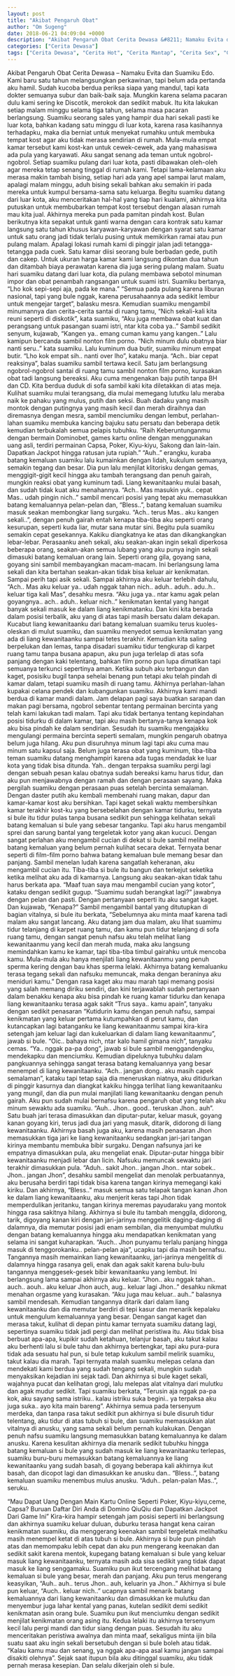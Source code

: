 ```yaml
---
layout: post
title: "Akibat Pengaruh Obat"
author: "Om Sugeng"
date: 2018-06-21 04:09:04 +0000
description: "Akibat Pengaruh Obat Cerita Dewasa &#8211; Namaku Evita dan Suamiku Edo. Kami baru satu tahun melangsungkan perkawinan, tapi belum ada pertanda aku hamil. Sudah kucoba berdua periksa siapa yang mandu..."
categories: ["Cerita Dewasa"]
tags: ["Cerita Dewasa", "Cerita Hot", "Cerita Mantap", "Cerita Sex", "Cinta Hanya Nafsu", "Cinta Terlarang"]
---
```



Akibat Pengaruh Obat
Cerita Dewasa &#8211; Namaku Evita dan Suamiku Edo. Kami baru satu tahun melangsungkan perkawinan, tapi belum ada pertanda aku hamil. Sudah kucoba berdua periksa siapa yang mandul, tapi kata dokter semuanya subur dan baik-baik saja. Mungkin karena selama pacaran dulu kami sering ke Discotik, merokok dan sedikit mabuk. Itu kita lakukan setiap malam minggu selama tiga tahun, selama masa pacaran berlangsung.
Suamiku seorang sales yang hampir dua hari sekali pasti ke luar kota, bahkan kadang satu minggu di luar kota, karena rasa kasihannya terhadapku, maka dia berniat untuk menyekat rumahku untuk membuka tempat kost agar aku tidak merasa sendirian di rumah.
Mula-mula empat kamar tersebut kami kost-kan untuk cewek-cewek, ada yang mahasiswa ada pula yang karyawati. Aku sangat senang ada teman untuk ngobrol-ngobrol. Setiap suamiku pulang dari luar kota, pasti dibawakan oleh-oleh agar mereka tetap senang tinggal di rumah kami. Tetapi lama-kelamaan aku merasa makin tambah bising, setiap hari ada yang apel sampai larut malam, apalagi malam minggu, aduh bising sekali bahkan aku semakin iri pada mereka untuk kumpul bersama-sama satu keluarga. Begitu suamiku datang dari luar kota, aku menceritakan hal-hal yang tiap hari kualami, akhirnya kita putuskan untuk membubarkan tempat kost tersebut dengan alasan rumah mau kita jual. Akhirnya mereka pun pada pamitan pindah kost.
Bulan berikutnya kita sepakat untuk ganti warna dengan cara kontrak satu kamar langsung satu tahun khusus karyawan-karyawan dengan syarat satu kamar untuk satu orang jadi tidak terlalu pusing untuk memikirkan ramai atau pun pulang malam. Apalagi lokasi rumah kami di pinggir jalan jadi tetangga-tetangga pada cuek. Satu kamar diisi seorang bule berbadan gede, putih dan cakep. Untuk ukuran harga kamar kami langsung dikontan dua tahun dan ditambah biaya perawatan karena dia juga sering pulang malam.
Suatu hari suamiku datang dari luar kota, dia pulang membawa sebotol minuman impor dan obat penambah rangsangan untuk suami istri. Suamiku bertanya, &#8220;Lho kok sepi-sepi aja, pada ke mana.&#8221; &#8220;Semua pada pulang karena liburan nasional, tapi yang bule nggak, karena perusahaannya ada sedikit lembur untuk mengejar target&#8221;, balasku mesra. Kemudian suamiku mengambil minumannya dan cerita-cerita santai di ruang tamu, &#8220;Nich sekali-kali kita reuni seperti di diskotik&#8221;, kata suamiku, &#8220;Aku juga membawa obat kuat dan perangsang untuk pasangan suami istri, ntar kita coba ya..&#8221; Sambil sedikit senyum, kujawab, &#8220;Kangen ya.. emang cuman kamu yang kangen..&#8221; Lalu kamipun bercanda sambil nonton film porno. &#8220;Nich minum dulu obatnya biar nanti seru..&#8221; kata suamiku. Lalu kuminum dua butir, suamiku minum empat butir. &#8220;Lho kok empat sih.. nanti over lho&#8221;, kataku manja. &#8220;Ach.. biar cepat reaksinya&#8221;, balas suamiku sambil tertawa kecil.
Satu jam berlangsung ngobrol-ngobrol santai di ruang tamu sambil nonton film porno, kurasakan obat tadi langsung bereaksi. Aku cuma mengenakan baju putih tanpa BH dan CD. Kita berdua duduk di sofa sambil kaki kita diletakkan di atas meja. Kulihat suamiku mulai terangsang, dia mulai memegang lututku lalu meraba naik ke pahaku yang mulus, putih dan seksi. Buah dadaku yang masih montok dengan putingnya yang masih kecil dan merah diraihnya dan diremasnya dengan mesra, sambil menciumiku dengan lembut, perlahan-lahan suamiku membuka kancing bajuku satu persatu dan beberapa detik kemudian terbukalah semua pelapis tubuhku.
“Raih Keberuntunganmu dengan bermain Dominobet, games kartu online dengan menggunakan uang asli, terdiri permainan Capsa, Poker, Kiyu-kiyu, Sakong dan lain-lain. Dapatkan Jackpot hingga ratusan juta rupiah.”
&#8220;Auh..&#8221; erangku, kuraba batang kemaluan suamiku lalu kumainkan dengan lidah, kukulum semuanya, semakin tegang dan besar. Dia pun lalu menjilat klitorisku dengan gemas, menggigit-gigit kecil hingga aku tambah terangsang dan penuh gairah, mungkin reaksi obat yang kuminum tadi. Liang kewanitaanku mulai basah, dan sudah tidak kuat aku menahannya.
&#8220;Ach.. Mas masukin yuk.. cepat Mas.. udah pingin nich..&#8221; sambil mencari posisi yang tepat aku memasukkan batang kemaluannya pelan-pelan dan, &#8220;Bless..&#8221;, batang kemaluan suamiku masuk seakan membongkar liang surgaku. &#8220;Ach.. terus Mas.. aku kangen sekali..&#8221;, dengan penuh gairah entah kenapa tiba-tiba aku seperti orang kesurupan, seperti kuda liar, mutar sana mutar sini. Begitu pula suamiku semakin cepat gesekannya. Kakiku diangkatnya ke atas dan dikangkangkan lebar-lebar.
Perasaanku aneh sekali, aku seakan-akan ingin sekali diperkosa beberapa orang, seakan-akan semua lubang yang aku punya ingin sekali dimasuki batang kemaluan orang lain. Seperti orang gila, goyang sana, goyang sini sambil membayangkan macam-macam. Ini berlangsung lama sekali dan kita bertahan seakan-akan tidak bisa keluar air kenikmatan. Sampai perih tapi asik sekali. Sampai akhirnya aku keluar terlebih dahulu, &#8220;Ach.. Mas aku keluar ya.. udah nggak tahan nich.. aduh.. aduh.. adu..h.. keluar tiga kali Mas&#8221;, desahku mesra. &#8220;Aku juga ya.. ntar kamu agak pelan goyangnya.. ach.. aduh.. keluar nich..&#8221; kenikmatan kental yang hangat banyak sekali masuk ke dalam liang kenikmatanku. Dan kini kita berada dalam posisi terbalik, aku yang di atas tapi masih bersatu dalam dekapan.
Kucabut liang kewanitaanku dari batang kemaluan suamiku terus kuoles-oleskan di mulut suamiku, dan suamiku menyedot semua kenikmatan yang ada di liang kewanitaanku sampai tetes terakhir. Kemudian kita saling berpelukan dan lemas, tanpa disadari suamiku tidur tengkurap di karpet ruang tamu tanpa busana apapun, aku pun juga terlelap di atas sofa panjang dengan kaki telentang, bahkan film porno pun lupa dimatikan tapi semuanya terkunci sepertinya aman. Ketika subuh aku terbangun dan kaget, posisiku bugil tanpa sehelai benang pun tetapi aku telah pindah di kamar dalam, tetapi suamiku masih di ruang tamu. Akhirnya perlahan-lahan kupakai celana pendek dan kubangunkan suamiku. Akhirnya kami mandi berdua di kamar mandi dalam. Jam delapan pagi saya buatkan sarapan dan makan pagi bersama, ngobrol sebentar tentang permainan bercinta yang telah kami lakukan tadi malam. Tapi aku tidak bertanya tentang kepindahan posisi tidurku di dalam kamar, tapi aku masih bertanya-tanya kenapa kok aku bisa pindah ke dalam sendirian.
Sesudah itu suamiku mengajakku mengulangi permaina bercinta seperti semalam, mungkin pengaruh obatnya belum juga hilang. Aku pun disuruhnya minum lagi tapi aku cuma mau minum satu kapsul saja. Belum juga terasa obat yang kuminum, tiba-tiba teman suamiku datang menghampiri karena ada tugas mendadak ke luar kota yang tidak bisa ditunda. Yah.. dengan terpaksa suamiku pergi lagi dengan sebuah pesan kalau obatnya sudah bereaksi kamu harus tidur, dan aku pun menjawabnya dengan ramah dan dengan perasaan sayang. Maka pergilah suamiku dengan perasaan puas setelah bercinta semalaman. Dengan daster putih aku kembali membenahi ruang makan, dapur dan kamar-kamar kost aku bersihkan. Tapi kaget sekali waktu membersihkan kamar terakhir kost-ku yang bersebelahan dengan kamar tidurku, ternyata si bule itu tidur pulas tanpa busana sedikit pun sehingga kelihatan sekali batang kemaluan si bule yang sebesar tanganku. Tapi aku harus mengambil sprei dan sarung bantal yang tergeletak kotor yang akan kucuci.
Dengan sangat perlahan aku mengambil cucian di dekat si bule sambil melihat batang kemaluan yang belum pernah kulihat secara dekat. Ternyata benar seperti di film-film porno bahwa batang kemaluan bule memang besar dan panjang. Sambil menelan ludah karena sangatlah keheranan, aku mengambil cucian itu. Tiba-tiba si bule itu bangun dan terkejut seketika ketika melihat aku ada di kamarnya. Langsung aku seakan-akan tidak tahu harus berkata apa. &#8220;Maaf tuan saya mau mengambil cucian yang kotor&#8221;, kataku dengan sedikit gugup. &#8220;Suamimu sudah berangkat lagi?&#8221; jawabnya dengan pelan dan pasti. Dengan pertanyaan seperti itu aku sangat kaget. Dan kujawab, &#8220;Kenapa?&#8221;
Sambil mengambil bantal yang ditutupkan di bagian vitalnya, si bule itu berkata, &#8220;Sebelumnya aku minta maaf karena tadi malam aku sangat lancang. Aku datang jam dua malam, aku lihat suamimu tidur telanjang di karpet ruang tamu, dan kamu pun tidur telanjang di sofa ruang tamu, dengan sangat penuh nafsu aku telah melihat liang kewanitaanmu yang kecil dan merah muda, maka aku langsung memindahkan kamu ke kamar, tapi tiba-tiba timbul gairahku untuk mencoba kamu. Mula-mula aku hanya menjilati liang kewanitaanmu yang penuh sperma kering dengan bau khas sperma lelaki. Akhirnya batang kemaluanku terasa tegang sekali dan nafsuku memuncak, maka dengan beraninya aku meniduri kamu.&#8221;
Dengan rasa kaget aku mau marah tapi memang posisi yang salah memang diriku sendiri, dan kini terjawablah sudah pertanyaan dalam benakku kenapa aku bisa pindah ke ruang kamar tidurku dan kenapa liang kewanitaanku terasa agak sakit &#8220;Trus saya.. kamu apain&#8221;, tanyaku dengan sedikit penasaran &#8220;Kutidurin kamu dengan penuh nafsu, sampai kenikmatan yang keluar pertama kutumpahkan di perut kamu, dan kutancapkan lagi batanganku ke liang kewanitaanmu sampai kira-kira setengah jam keluar lagi dan kukeluarkan di dalam liang kewanitaanmu&#8221;, jawab si bule. &#8220;Oic.. bahaya nich, ntar kalo hamil gimana nich&#8221;, tanyaku cemas. &#8220;Ya.. nggak pa-pa dong&#8221;, jawab si bule sambil menggandengku, mendekapku dan menciumku.
Kemudian dipeluknya tubuhku dalam pangkuannya sehingga sangat terasa batang kemaluannya yang besar menempel di liang kewanitaanku. &#8220;Ach.. jangan dong.. aku masih capek semalaman&#8221;, kataku tapi tetap saja dia meneruskan niatnya, aku ditidurkan di pinggir kasurnya dan diangkat kakiku hingga terlihat liang kewanitaanku yang mungil, dan dia pun mulai manjilati liang kewanitaanku dengan penuh gairah. Aku pun sudah mulai bernafsu karena pengaruh obat yang telah aku minum sewaktu ada suamiku. &#8220;Auh.. Jhon.. good.. teruskan Jhon.. auh&#8221;. Satu buah jari terasa dimasukkan dan diputar-putar, keluar masuk, goyang kanan goyang kiri, terus jadi dua jari yang masuk, ditarik, didorong di liang kewanitaanku. Akhirnya basah juga aku, karena masih penasaran Jhon memasukkan tiga jari ke liang kewanitaanku sedangkan jari-jari tangan kirinya membantu membuka bibir surgaku. Dengan nafsunya jari ke empatnya dimasukkan pula, aku mengeliat enak. Diputar-putar hingga bibir kewanitaanku menjadi lebar dan licin. Nafsuku memuncak sewaktu jari terakhir dimasukkan pula.
&#8220;Aduh.. sakit Jhon.. jangan Jhon.. ntar sobek.. Jhon.. jangan Jhon&#8221;, desahku sambil mengeliat dan menolak perbuatannya, aku berusaha berdiri tapi tidak bisa karena tangan kirinya memegangi kaki kiriku. Dan akhirnya, &#8220;Bless..&#8221; masuk semua satu telapak tangan kanan Jhon ke dalam liang kewanitaanku, aku menjerit keras tapi Jhon tidak memperdulikan jeritanku, tangan kirinya meremas payudaraku yang montok hingga rasa sakitnya hilang. Akhirnya si bule itu tambah menggila, didorong, tarik, digoyang kanan kiri dengan jari-jarinya menggelitik daging-daging di dalamnya, dia memutar posisi jadi enam sembilan, dia menyumbat mulutku dengan batang kemaluannya hingga aku mendapatkan kenikmatan yang selama ini sangat kuharapkan. &#8220;Auch.. Jhon punyamu terlalu panjang hingga masuk di tenggorokanku.. pelan-pelan aja&#8221;, ucapku tapi dia masih bernafsu. Tangannya masih memainkan liang kewanitaanku, jari-jarinya mengelitik di dalamnya hingga rasanya geli, enak dan agak sakit karena bulu-bulu tangannya menggesek-gesek bibir kewanitaanku yang lembut. Ini berlangsung lama sampai akhirnya aku keluar. &#8220;Jhon.. aku nggak tahan.. auch.. aouh.. aku keluar Jhon auch, aug.. keluar lagi Jhon..&#8221; desahku nikmat menahan orgasme yang kurasakan. &#8220;Aku juga mau keluar.. auh..&#8221; balasnya sambil mendesah.
Kemudian tangannya ditarik dari dalam liang kewanitaanku dan dia memutar berdiri di tepi kasur dan menarik kepalaku untuk mengulum kemaluannya yang besar. Dengan sangat kaget dan merasa takut, kulihat di depan pintu kamar ternyata suamiku datang lagi, sepertinya suamiku tidak jadi pergi dan melihat peristiwa itu. Aku tidak bisa berbuat apa-apa, kupikir sudah ketahuan, telanjur basah, aku takut kalau aku berhenti lalu si bule tahu dan akhirnya bertengkar, tapi aku pura-pura tidak ada sesuatu hal pun, si bule tetap kukulum sambil melirik suamiku, takut kalau dia marah.
Tapi ternyata malah suamiku melepas celana dan mendekati kami berdua yang sudah tengang sekali, mungkin sudah menyaksikan kejadian ini sejak tadi. Dan akhirnya si bule kaget sekali, wajahnya pucat dan kelihatan grogi, lalu melepas alat vitalnya dari mulutku dan agak mudur sedikit. Tapi suamiku berkata, &#8220;Terusin aja nggak pa-pa kok, aku sayang sama istriku.. kalau istriku suka begini.. ya terpaksa aku juga suka.. ayo kita main bareng&#8221;. Akhirnya semua pada tersenyum merdeka, dan tanpa rasa takut sedikit pun akhirnya si bule disuruh tidur telentang, aku tidur di atas tubuh si bule, dan suamiku memasukkan alat vitalnya di anusku, yang sama sekali belum pernah kulakukan. Dengan penuh nafsu suamiku langsung memasukkan batang kemaluannya ke dalam anusku. Karena kesulitan akhirnya dia menarik sedikit tubuhku hingga batang kemaluan si bule yang sudah masuk ke liang kewanitaanku terlepas, suamiku buru-buru memasukkan batang kemaluannya ke liang kewanitaanku yang sudah basah, di goyang beberapa kali akhirnya ikut basah, dan dicopot lagi dan dimasukkan ke anusku dan.. &#8220;Bless..&#8221;, batang kemaluan suamiku menembus mulus anusku. &#8220;Aduh.. pelan-palan Mas..&#8221;, seruku.

&#8220;Mau Dapat Uang Dengan Main Kartu Online Seperti Poker, Kiyu-kiyu,ceme, Capsa? Buruan Daftar Diri Anda di Domino QiuQiu dan Dapatkan Jackpot Dari Game Ini&#8221;
Kira-kira hampir setengah jam posisi seperti ini berlangsung dan akhirnya suamiku keluar duluan, duburku terasa hangat kena cairan kenikmatan suamiku, dia menggerang keenakan sambil tergeletak melihatku masih menempel ketat di atas tubuh si bule. Akhirnya si bule pun pindah atas dan memompaku lebih cepat dan aku pun mengerang keenakan dan sedikit sakit karena mentok, kupegang batang kemaluan si bule yang keluar masuk liang kewanitaanku, ternyata masih ada sisa sedikit yang tidak dapat masuk ke liang senggamaku. Suamiku pun ikut tercengang melihat batang kemaluan si bule yang besar, merah dan panjang. Aku pun terus mengerang keasyikan, &#8220;Auh.. auh.. terus Jhon.. auh, keluarin ya Jhon..&#8221;
Akhirnya si bule pun keluar, &#8220;Auch.. keluar nich..&#8221; ucapnya sambil menarik batang kemaluannya dari liang kewanitaanku dan dimasukkan ke mulutku dan menyembur juga lahar kental yang panas, kutelan sedikit demi sedikit kenikmatan asin orang bule. Suamiku pun ikut menciumku dengan sedikit menjilat kenikmatan orang asing itu. Kedua lelaki itu akhirnya tersenyum kecil lalu pergi mandi dan tidur siang dengan puas. Sesudah itu aku menceritakan peristiwa awalnya dan minta maaf, sekaligus minta ijin bila suatu saat aku ingin sekali bersetubuh dengan si bule boleh atau tidak. &#8220;Kalau kamu mau dan senang, ya nggak apa-apa asal kamu jangan sampai disakiti olehnya&#8221;. Sejak saat itupun bila aku ditinggal suamiku, aku tidak pernah merasa kesepian. Dan selalu dikerjain oleh si bule.

